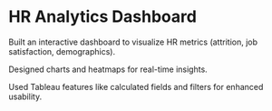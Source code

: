 # HR Analytics Dashboard

Built an interactive dashboard to visualize HR metrics (attrition, job satisfaction, demographics).

Designed charts and heatmaps for real-time insights.

Used Tableau features like calculated fields and filters for enhanced usability.
